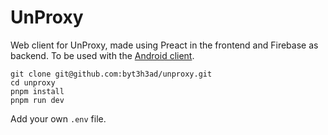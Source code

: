 # UnProxy

Web client for UnProxy, made using Preact in the frontend and Firebase as backend. To be used with the [Android client](https://github.com/interstellar07/unproxy).

```
git clone git@github.com:byt3h3ad/unproxy.git
cd unproxy
pnpm install
pnpm run dev
```

Add your own `.env` file.